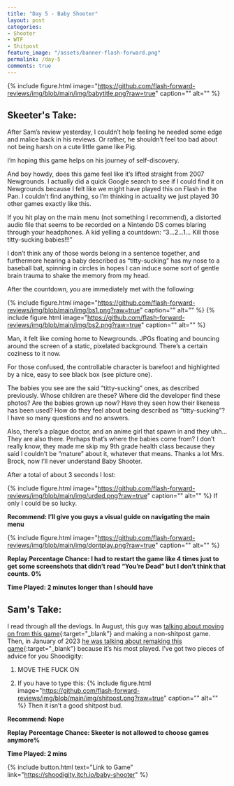 ```yaml
---
title: "Day 5 - Baby Shooter"
layout: post
categories:
- Shooter
- WTF
- Shitpost
feature_image: "/assets/banner-flash-forward.png"
permalink: /day-5
comments: true
---
```


{% include figure.html image="https://github.com/flash-forward-reviews/img/blob/main/img/babytitle.png?raw=true" caption="" alt="" %}

## Skeeter's Take:

After Sam’s review yesterday, I couldn’t help feeling he needed some edge and malice back in his reviews. Or rather, he shouldn’t feel too bad about not being harsh on a cute little game like Pig. 

I’m hoping this game helps on his journey of self-discovery. 

And boy howdy, does this game feel like it’s lifted straight from 2007 Newgrounds. I actually did a quick Google search to see if I could find it on Newgrounds because I felt like we might have played this on Flash in the Pan. I couldn't find anything, so I’m thinking in actuality we just played 30 other games exactly like this. 

If you hit play on the main menu (not something I recommend), a distorted audio file that seems to be recorded on a Nintendo DS comes blaring through your headphones. 
A kid yelling a countdown: “3…2…1… Kill those titty-sucking babies!!!”

I don’t think any of those words belong in a sentence together, and furthermore hearing a baby described as “titty-sucking” has my nose to a baseball bat, spinning in circles in hopes I can induce some sort of gentle brain trauma to shake the memory from my head. 

After the countdown, you are immediately met with the following: 

{% include figure.html image="https://github.com/flash-forward-reviews/img/blob/main/img/bs1.png?raw=true" caption="" alt="" %}
{% include figure.html image="https://github.com/flash-forward-reviews/img/blob/main/img/bs2.png?raw=true" caption="" alt="" %}

Man, it felt like coming home to Newgrounds. JPGs floating and bouncing around the screen of a static, pixelated background. There’s a certain coziness to it now. 

For those confused, the controllable character is barefoot and highlighted by a nice, easy to see black box (see picture one). 

The babies you see are the said “titty-sucking” ones, as described previously. Whose children are these? 
Where did the developer find these photos? Are the babies grown up now? Have they seen how their likeness has been used? How do they feel about being described as “titty-sucking”? 
I have so many questions and no answers. 

Also, there’s a plague doctor, and an anime girl that spawn in and they uhh… They are also there.
Perhaps that’s where the babies come from? I don’t really know, they made me skip my 9th grade health class because they said I couldn’t be “mature” about it, whatever that means.  Thanks a lot Mrs. Brock, now I’ll never understand Baby Shooter.

After a total of about 3 seconds I lost:

{% include figure.html image="https://github.com/flash-forward-reviews/img/blob/main/img/urded.png?raw=true" caption="" alt="" %}
If only I could be so lucky. 

**Recommend: I’ll give you guys a visual guide on navigating the main menu**

{% include figure.html image="https://github.com/flash-forward-reviews/img/blob/main/img/dontplay.png?raw=true" caption="" alt="" %}

**Replay Percentage Chance: I had to restart the game like 4 times just to get some screenshots that didn’t read “You’re Dead” but I don’t think that counts. 0%**

**Time Played: 2 minutes longer than I should have**

## Sam's Take:

I read through all the devlogs. In August, this guy was [talking about moving on from this game](https://shoodigity.itch.io/baby-shooter/devlog/418412/final-update){:target="_blank"} and making a non-shitpost game. Then, in January of 2023 [he was talking about remaking this game](https://shoodigity.itch.io/baby-shooter/devlog/481375/baby-shooter-remake){:target="_blank"} because it’s his most played. I’ve got two pieces of advice for you Shoodigity:

1. MOVE THE FUCK ON

2. If you have to type this:
{% include figure.html image="https://github.com/flash-forward-reviews/img/blob/main/img/shitpost.png?raw=true" caption="" alt="" %}
Then it isn’t a good shitpost bud.

**Recommend: Nope**

**Replay Percentage Chance: Skeeter is not allowed to choose games anymore%**

**Time Played: 2 mins**

{% include button.html text="Link to Game" link="https://shoodigity.itch.io/baby-shooter" %}